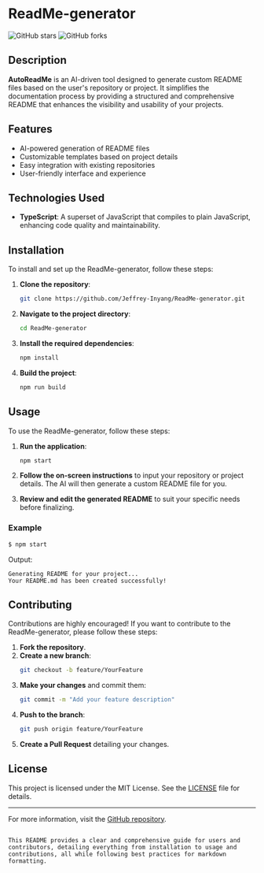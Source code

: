 # ReadMe-generator

![GitHub stars](https://img.shields.io/github/stars/Jeffrey-Inyang/ReadMe-generator?style=social)
![GitHub forks](https://img.shields.io/github/forks/Jeffrey-Inyang/ReadMe-generator?style=social)

## Description

**AutoReadMe** is an AI-driven tool designed to generate custom README files based on the user's repository or project. It simplifies the documentation process by providing a structured and comprehensive README that enhances the visibility and usability of your projects.

## Features

- AI-powered generation of README files
- Customizable templates based on project details
- Easy integration with existing repositories
- User-friendly interface and experience

## Technologies Used

- **TypeScript**: A superset of JavaScript that compiles to plain JavaScript, enhancing code quality and maintainability.

## Installation

To install and set up the ReadMe-generator, follow these steps:

1. **Clone the repository**:
   ```bash
   git clone https://github.com/Jeffrey-Inyang/ReadMe-generator.git
   ```

2. **Navigate to the project directory**:
   ```bash
   cd ReadMe-generator
   ```

3. **Install the required dependencies**:
   ```bash
   npm install
   ```

4. **Build the project**:
   ```bash
   npm run build
   ```

## Usage

To use the ReadMe-generator, follow these steps:

1. **Run the application**:
   ```bash
   npm start
   ```

2. **Follow the on-screen instructions** to input your repository or project details. The AI will then generate a custom README file for you.

3. **Review and edit the generated README** to suit your specific needs before finalizing.

### Example

```bash
$ npm start
```
Output:
```
Generating README for your project...
Your README.md has been created successfully!
```

## Contributing

Contributions are highly encouraged! If you want to contribute to the ReadMe-generator, please follow these steps:

1. **Fork the repository**.
2. **Create a new branch**:
   ```bash
   git checkout -b feature/YourFeature
   ```
3. **Make your changes** and commit them:
   ```bash
   git commit -m "Add your feature description"
   ```
4. **Push to the branch**:
   ```bash
   git push origin feature/YourFeature
   ```
5. **Create a Pull Request** detailing your changes.

## License

This project is licensed under the MIT License. See the [LICENSE](LICENSE) file for details.

---

For more information, visit the [GitHub repository](https://github.com/Jeffrey-Inyang/ReadMe-generator).
```

This README provides a clear and comprehensive guide for users and contributors, detailing everything from installation to usage and contributions, all while following best practices for markdown formatting.
